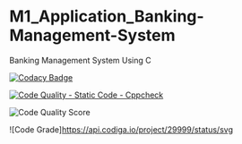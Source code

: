 # M1_Application_Banking-Management-System

Banking Management System Using C

[![Codacy Badge](https://app.codacy.com/project/badge/Grade/4ca0bdf12c3a4d6aa69ddaadc8a71ff1)](https://www.codacy.com/gh/shameerwahab786/M1_Application_Banking-Management-System/dashboard?utm_source=github.com&amp;utm_medium=referral&amp;utm_content=shameerwahab786/M1_Application_Banking-Management-System&amp;utm_campaign=Badge_Grade)

[![Code Quality - Static Code - Cppcheck](https://github.com/shameerwahab786/M1_Application_Banking-Management-System/actions/workflows/cppcheck.yml/badge.svg)](https://github.com/shameerwahab786/M1_Application_Banking-Management-System/actions/workflows/cppcheck.yml)


![Code Quality Score](https://api.codiga.io/project/29999/score/svg)

![Code Grade]https://api.codiga.io/project/29999/status/svg
